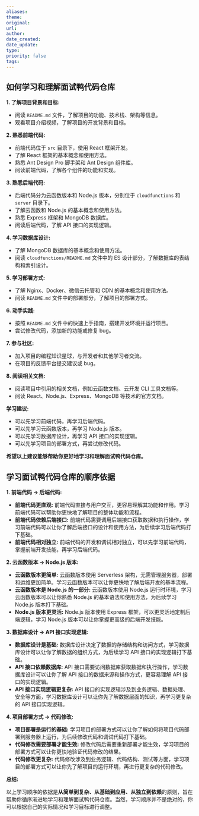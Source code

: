 ```yaml
---
aliases: 
theme: 
original: 
url: 
author: 
date_created: 
date_update: 
type: 
priority: false
tags:
---
```

## 如何学习和理解面试鸭代码仓库

**1. 了解项目背景和目标:**

* 阅读 `README.md` 文件，了解项目的功能、技术栈、架构等信息。
* 观看项目介绍视频，了解项目的开发背景和目标。

**2. 熟悉前端代码:**

* 前端代码位于 `src` 目录下，使用 React 框架开发。
* 了解 React 框架的基本概念和使用方法。
* 熟悉 Ant Design Pro 脚手架和 Ant Design 组件库。
* 阅读前端代码，了解各个组件的功能和实现。

**3. 熟悉后端代码:**

* 后端代码分为云函数版本和 Node.js 版本，分别位于 `cloudfunctions` 和 `server` 目录下。
* 了解云函数和 Node.js 的基本概念和使用方法。
* 熟悉 Express 框架和 MongoDB 数据库。
* 阅读后端代码，了解 API 接口的实现逻辑。

**4. 学习数据库设计:**

* 了解 MongoDB 数据库的基本概念和使用方法。
* 阅读 `cloudfunctions/README.md` 文件中的 ES 设计部分，了解数据库的表结构和索引设计。

**5. 学习部署方式:**

* 了解 Nginx、Docker、微信云托管和 CDN 的基本概念和使用方法。
* 阅读 `README.md` 文件中的部署部分，了解项目的部署方式。

**6. 动手实践:**

* 按照 `README.md` 文件中的快速上手指南，搭建开发环境并运行项目。
* 尝试修改代码，添加新的功能或修复 bug。

**7. 参与社区:**

* 加入项目的编程知识星球，与开发者和其他学习者交流。
* 在项目的反馈平台提交建议或 bug。

**8. 阅读相关文档:**

* 阅读项目中引用的相关文档，例如云函数文档、云开发 CLI 工具文档等。
* 阅读 React、Node.js、Express、MongoDB 等技术的官方文档。

**学习建议:**

* 可以先学习前端代码，再学习后端代码。
* 可以先学习云函数版本，再学习 Node.js 版本。
* 可以先学习数据库设计，再学习 API 接口的实现逻辑。
* 可以先学习项目的部署方式，再尝试修改代码。

**希望以上建议能够帮助你更好地学习和理解面试鸭代码仓库。** 


##  学习面试鸭代码仓库的顺序依据

**1. 前端代码 -> 后端代码:**

* **前端代码更直观:** 前端代码直接与用户交互，更容易理解其功能和作用。学习前端代码可以帮助你更快地了解项目的整体功能和流程。
* **前端代码依赖后端接口:** 前端代码需要调用后端接口获取数据和执行操作，学习前端代码可以让你了解后端接口的设计和使用方法，为后续学习后端代码打下基础。
* **前端代码相对独立:** 前端代码的开发和调试相对独立，可以先学习前端代码，掌握前端开发技能，再学习后端代码。

**2. 云函数版本 -> Node.js 版本:**

* **云函数版本更简单:** 云函数版本使用 Serverless 架构，无需管理服务器，部署和运维更加简单。学习云函数版本可以让你更快地了解后端开发的基本流程。
* **云函数版本是 Node.js 的一部分:** 云函数版本使用 Node.js 运行时环境，学习云函数版本可以让你熟悉 Node.js 的基本语法和使用方法，为后续学习 Node.js 版本打下基础。
* **Node.js 版本更灵活:** Node.js 版本使用 Express 框架，可以更灵活地定制后端逻辑，学习 Node.js 版本可以让你掌握更高级的后端开发技能。

**3. 数据库设计 -> API 接口实现逻辑:**

* **数据库设计是基础:** 数据库设计决定了数据的存储结构和访问方式，学习数据库设计可以让你了解数据的组织方式，为后续学习 API 接口的实现逻辑打下基础。
* **API 接口依赖数据库:** API 接口需要访问数据库获取数据和执行操作，学习数据库设计可以让你了解 API 接口的数据来源和操作方式，更容易理解 API 接口的实现逻辑。
* **API 接口实现逻辑更复杂:** API 接口的实现逻辑涉及到业务逻辑、数据处理、安全等方面，学习数据库设计可以让你先了解数据层面的知识，再学习更复杂的 API 接口实现逻辑。

**4. 项目部署方式 -> 代码修改:**

* **项目部署是运行的基础:** 学习项目的部署方式可以让你了解如何将项目代码部署到服务器上运行，为后续修改代码和调试代码打下基础。
* **代码修改需要部署才能生效:** 修改代码后需要重新部署才能生效，学习项目的部署方式可以让你更快地验证代码修改的结果。
* **代码修改更复杂:** 代码修改涉及到业务逻辑、代码结构、测试等方面，学习项目的部署方式可以让你先了解项目的运行环境，再进行更复杂的代码修改。

**总结:**

以上学习顺序的依据是**从简单到复杂、从基础到应用、从独立到依赖**的原则，旨在帮助你循序渐进地学习和理解面试鸭代码仓库。当然，学习顺序并不是绝对的，你可以根据自己的实际情况和学习目标进行调整。 


 


